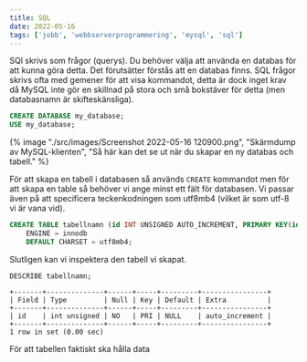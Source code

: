 ```yaml
---
title: SQL
date: 2022-05-16
tags: ['jobb', 'webbserverprogrammering', 'mysql', 'sql']
---
```




SQl skrivs som frågor (querys).  Du behöver välja att använda en databas för att kunna göra detta. Det förutsätter förstås att en databas finns. SQL frågor skrivs ofta med gemener för att visa kommandot, detta är dock inget krav då MySQL inte gör en skillnad på stora och små bokstäver för detta (men databasnamn är skifteskänsliga). 

```sql
CREATE DATABASE my_database;
USE my_database;
```

{% image "./src/images/Screenshot 2022-05-16 120900.png", "Skärmdump av MySQL-klienten", "Så här kan det se ut när du skapar en ny databas och tabell." %}

För att skapa en tabell i databasen så används `CREATE` kommandot men för att skapa en table så behöver vi ange minst ett fält för databasen. Vi passar även på att specificera teckenkodningen som utf8mb4 (vilket är som utf-8 vi är vana vid).

```sql
CREATE TABLE tabellnamn (id INT UNSIGNED AUTO_INCREMENT, PRIMARY KEY(id))
    ENGINE = innodb
    DEFAULT CHARSET = utf8mb4;
```

Slutligen kan vi inspektera den tabell vi skapat.

```
DESCRIBE tabellnamn;

+-------+--------------+------+-----+---------+----------------+
| Field | Type         | Null | Key | Default | Extra          |
+-------+--------------+------+-----+---------+----------------+
| id    | int unsigned | NO   | PRI | NULL    | auto_increment |
+-------+--------------+------+-----+---------+----------------+
1 row in set (0.00 sec)
```

För att tabellen faktiskt ska hålla data
